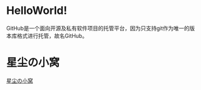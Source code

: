 # HelloWorld!
GitHub是一个面向开源及私有软件项目的托管平台，因为只支持git作为唯一的版本库格式进行托管，故名GitHub。
# 星尘の小窝
<a href="xingchencloud.top" title="星尘の小窝">星尘の小窝</a>
